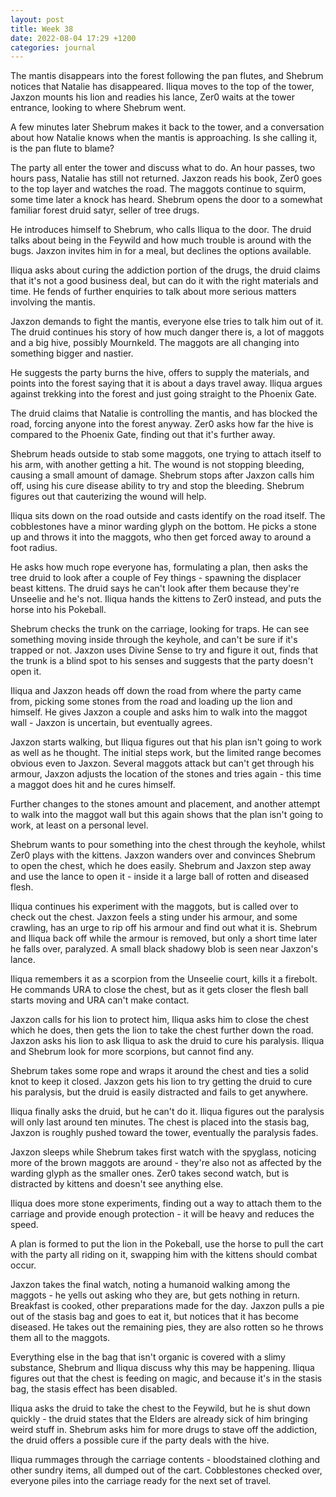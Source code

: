 ```yaml
---
layout: post
title: Week 38
date: 2022-08-04 17:29 +1200
categories: journal
---
```

The mantis disappears into the forest following the pan flutes, and Shebrum notices that Natalie has disappeared. Iliqua moves to the top of the tower, Jaxzon mounts his lion and readies his lance, Zer0 waits at the tower entrance, looking to where Shebrum went.

A few minutes later Shebrum makes it back to the tower, and a conversation about how Natalie knows when the mantis is approaching. Is she calling it, is the pan flute to blame?

The party all enter the tower and discuss what to do. An hour passes, two hours pass, Natalie has still not returned. Jaxzon reads his book, Zer0 goes to the top layer and watches the road. The maggots continue to squirm, some time later a knock has heard. Shebrum opens the door to a somewhat familiar forest druid satyr, seller of tree drugs.

He introduces himself to Shebrum, who calls Iliqua to the door. The druid talks about being in the Feywild and how much trouble is around with the bugs. Jaxzon invites him in for a meal, but declines the options available.

Iliqua asks about curing the addiction portion of the drugs, the druid claims that it's not a good business deal, but can do it with the right materials and time. He fends of further enquiries to talk about more serious matters involving the mantis.

Jaxzon demands to fight the mantis, everyone else tries to talk him out of it. The druid continues his story of how much danger there is, a lot of maggots and a big hive, possibly Mournkeld. The maggots are all changing into something bigger and nastier.

He suggests the party burns the hive, offers to supply the materials, and points into the forest saying that it is about a days travel away. Iliqua argues against trekking into the forest and just going straight to the Phoenix Gate.

The druid claims that Natalie is controlling the mantis, and has blocked the road, forcing anyone into the forest anyway. Zer0 asks how far the hive is compared to the Phoenix Gate, finding out that it's further away.

Shebrum heads outside to stab some maggots, one trying to attach itself to his arm, with another getting a hit. The wound is not stopping bleeding, causing a small amount of damage. Shebrum stops after Jaxzon calls him off, using his cure disease ability to try and stop the bleeding. Shebrum figures out that cauterizing the wound will help.

Iliqua sits down on the road outside and casts identify on the road itself. The cobblestones have a minor warding glyph on the bottom. He picks a stone up and throws it into the maggots, who then get forced away to around a foot radius.

He asks how much rope everyone has, formulating a plan, then asks the tree druid to look after a couple of Fey things - spawning the displacer beast kittens. The druid says he can't look after them because they're Unseelie and he's not. Iliqua hands the kittens to Zer0 instead, and puts the horse into his Pokeball.

Shebrum checks the trunk on the carriage, looking for traps. He can see something moving inside through the keyhole, and can't be sure if it's trapped or not. Jaxzon uses Divine Sense to try and figure it out, finds that the trunk is a blind spot to his senses and suggests that the party doesn't open it.

Iliqua and Jaxzon heads off down the road from where the party came from, picking some stones from the road and loading up the lion and himself. He gives Jaxzon a couple and asks him to walk into the maggot wall - Jaxzon is uncertain, but eventually agrees.

Jaxzon starts walking, but Iliqua figures out that his plan isn't going to work as well as he thought. The initial steps work, but the limited range becomes obvious even to Jaxzon. Several maggots attack but can't get through his armour, Jaxzon adjusts the location of the stones and tries again - this time a maggot does hit and he cures himself.

Further changes to the stones amount and placement, and another attempt to walk into the maggot wall but this again shows that the plan isn't going to work, at least on a personal level.

Shebrum wants to pour something into the chest through the keyhole, whilst Zer0 plays with the kittens. Jaxzon wanders over and convinces Shebrum to open the chest, which he does easily. Shebrum and Jaxzon step away and use the lance to open it - inside it a large ball of rotten and diseased flesh.

Iliqua continues his experiment with the maggots, but is called over to check out the chest. Jaxzon feels a sting under his armour, and some crawling, has an urge to rip off his armour and find out what it is. Shebrum and Iliqua back off while the armour is removed, but only a short time later he falls over, paralyzed. A small black shadowy blob is seen near Jaxzon's lance.

Iliqua remembers it as a scorpion from the Unseelie court, kills it a firebolt. He commands URA to close the chest, but as it gets closer the flesh ball starts moving and URA can't make contact.

Jaxzon calls for his lion to protect him, Iliqua asks him to close the chest which he does, then gets the lion to take the chest further down the road. Jaxzon asks his lion to ask Iliqua to ask the druid to cure his paralysis. Iliqua and Shebrum look for more scorpions, but cannot find any.

Shebrum takes some rope and wraps it around the chest and ties a solid knot to keep it closed. Jaxzon gets his lion to try getting the druid to cure his paralysis, but the druid is easily distracted and fails to get anywhere.

Iliqua finally asks the druid, but he can't do it. Iliqua figures out the paralysis will only last around ten minutes. The chest is placed into the stasis bag, Jaxzon is roughly pushed toward the tower, eventually the paralysis fades.

Jaxzon sleeps while Shebrum takes first watch with the spyglass, noticing more of the brown maggots are around - they're also not as affected by the warding glyph as the smaller ones. Zer0 takes second watch, but is distracted by kittens and doesn't see anything else.

Iliqua does more stone experiments, finding out a way to attach them to the carriage and provide enough protection - it will be heavy and reduces the speed.

A plan is formed to put the lion in the Pokeball, use the horse to pull the cart with the party all riding on it, swapping him with the kittens should combat occur.

Jaxzon takes the final watch, noting a humanoid walking among the maggots - he yells out asking who they are, but gets nothing in return. Breakfast is cooked, other preparations made for the day. Jaxzon pulls a pie out of the stasis bag and goes to eat it, but notices that it has become diseased. He takes out the remaining pies, they are also rotten so he throws them all to the maggots.

Everything else in the bag that isn't organic is covered with a slimy substance, Shebrum and Iliqua discuss why this may be happening. Iliqua figures out that the chest is feeding on magic, and because it's in the stasis bag, the stasis effect has been disabled.

Iliqua asks the druid to take the chest to the Feywild, but he is shut down quickly - the druid states that the Elders are already sick of him bringing weird stuff in. Shebrum asks him for more drugs to stave off the addiction, the druid offers a possible cure if the party deals with the hive.

Iliqua rummages through the carriage contents - bloodstained clothing and other sundry items, all dumped out of the cart. Cobblestones checked over, everyone piles into the carriage ready for the next set of travel.
